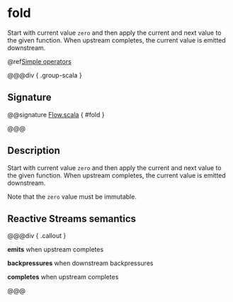 # fold

Start with current value `zero` and then apply the current and next value to the given function. When upstream completes, the current value is emitted downstream.

@ref[Simple operators](../index.md#simple-operators)

@@@div { .group-scala }

## Signature

@@signature [Flow.scala](/akka-stream/src/main/scala/akka/stream/scaladsl/Flow.scala) { #fold }

@@@

## Description

Start with current value `zero` and then apply the current and next value to the given function. When upstream
completes, the current value is emitted downstream.

Note that the `zero` value must be immutable.

## Reactive Streams semantics

@@@div { .callout }

**emits** when upstream completes

**backpressures** when downstream backpressures

**completes** when upstream completes

@@@

